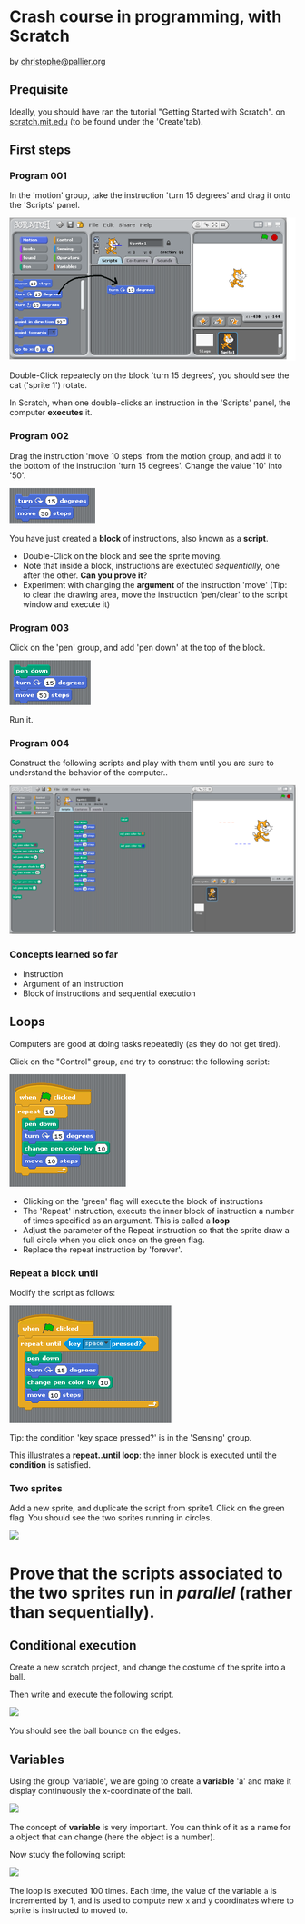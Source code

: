 Crash course in programming, with Scratch
=========================================
by christophe@pallier.org

Prequisite
----------

Ideally, you should have ran the tutorial "Getting Started with Scratch". on
[scratch.mit.edu](http://scratch.mit.edu) (to be found under the
'Create'tab). 


First steps
-----------

### Program 001

In the 'motion' group, take the instruction 'turn 15 degrees' and drag it onto the 'Scripts' panel. 

![](img/scratch_001.png)

Double-Click repeatedly on the block 'turn 15 degrees', you should see the cat ('sprite 1') rotate.

In Scratch, when one double-clicks an instruction in the 'Scripts' panel, the computer **executes** it.

### Program 002

Drag the instruction 'move 10 steps' from the motion group, and add it to the bottom of the instruction 'turn 15 degrees'. Change the value '10' into '50'. 

![](img/scratch_002.png)

You have just created a **block** of instructions, also known as a **script**. 

* Double-Click on the block and see the sprite moving.
* Note that inside a block, instructions are exectuted *sequentially*, one after the other. **Can you prove it**?
* Experiment with changing the **argument** of the instruction 'move' (Tip: to clear the drawing area, move the instruction 'pen/clear' to the script window and execute it)  


### Program 003

Click on the 'pen' group, and add 'pen down' at the top of the block.

![](img/scratch_003.png)

Run it.

### Program 004

Construct the following scripts and play with them until you are sure to understand the behavior of the computer..

![](img/scratch_004.png)


### Concepts learned so far

* Instruction
* Argument of an instruction
* Block of instructions and sequential execution

Loops 
-----

Computers are good at doing tasks repeatedly (as they do not get tired).

Click on the "Control" group, and try to construct the following script:

![](img/scratch_repeat.png)

* Clicking on the 'green' flag will execute the block of instructions
* The  'Repeat' instruction, execute the inner block of instruction a number of times specified as an argument. This is called a **loop**
* Adjust the parameter of the Repeat instruction so that the sprite draw a full circle when you click once on the green flag.
* Replace the repeat instruction by 'forever'.

### Repeat a block until 

Modify the script as follows:


![](img/repeat_until.png)

Tip: the condition 'key space pressed?' is in the 'Sensing' group.

This illustrates a **repeat..until loop**: the inner block is executed until the **condition** is satisfied.



### Two sprites

Add a new sprite, and duplicate the script from sprite1. Click on the green flag. You should see the two sprites running in circles.

![](two_sprites)

# Prove that the scripts associated to the two sprites run in *parallel* (rather than sequentially).

Conditional execution
---------------------

Create a new scratch project, and change the costume of the sprite into a ball.

Then write and execute the following script.

![](condition_001.png)
  
You should see the ball bounce on the edges. 


Variables
---------

Using the group 'variable', we are going to create a **variable** 'a' and make it display continuously the x-coordinate of the ball.

![](condition_002.png)

The concept of **variable** is very important. You can think of it as a name for a object that can change (here the object is a number).

Now study the following script:

![](function_001.png)

The loop is executed 100 times. Each time, the value of the variable `a` is incremented by 1, and is used to compute new `x` and `y` coordinates where to sprite is instructed to moved to.




